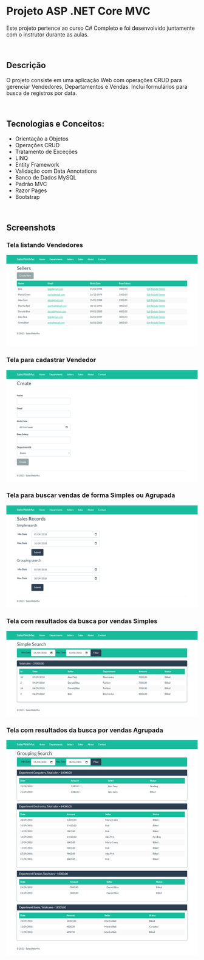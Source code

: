 # Projeto ASP .NET Core MVC #
Este projeto pertence ao curso C# Completo e foi desenvolvido juntamente com o instrutor durante as aulas.

<br/>

## Descrição
O projeto consiste em uma aplicação Web com operações CRUD para gerenciar Vendedores, Departamentos e Vendas. Inclui formulários para busca de registros por data.

<br/>

## Tecnologias e Conceitos:
<ul>
<li>
  Orientação a Objetos
</li>
<li>
Operações CRUD
</li>
<li>
  Tratamento de Exceções
</li>
<li>
  LINQ
</li>
<li>
  Entity Framework
</li>
<li>
  Validação com Data Annotations
</li>
<li>
  Banco de Dados MySQL
</li>
<li>
  Padrão MVC
</li>
<li>
  Razor Pages
</li>
<li>
  Bootstrap
</li>
</ul>

<br/>

## Screenshots

### Tela listando Vendedores
<img src="https://github.com/marliseborba/img/blob/main/asp-net-project-sellers.png?raw=true"/>
<br/>

### Tela para cadastrar Vendedor
<img src="https://github.com/marliseborba/img/blob/main/asp-net-project-add-seller.png?raw=true"/>
<br/>

### Tela para buscar vendas de forma Simples ou Agrupada
<img src="https://github.com/marliseborba/img/blob/main/asp-net-project-search.png?raw=true"/>
</br>

### Tela com resultados da busca por vendas Simples
<img src="https://github.com/marliseborba/img/blob/main/asp-net-project-simple-search.png?raw=true"/>
</br>

### Tela com resultados da busca por vendas Agrupada
<img src="https://github.com/marliseborba/img/blob/main/asp-net-project-grouping-search.png?raw=true"/>

